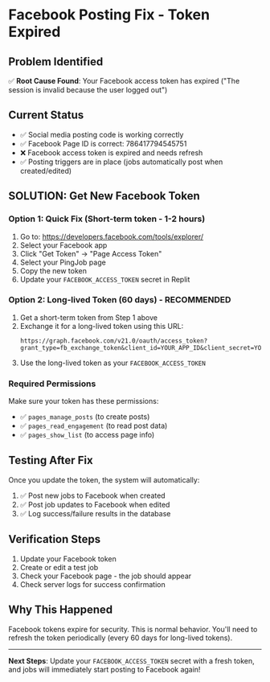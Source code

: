 # Facebook Posting Fix - Token Expired

## Problem Identified
✅ **Root Cause Found**: Your Facebook access token has expired ("The session is invalid because the user logged out")

## Current Status
- ✅ Social media posting code is working correctly
- ✅ Facebook Page ID is correct: 786417794545751  
- ❌ Facebook access token is expired and needs refresh
- ✅ Posting triggers are in place (jobs automatically post when created/edited)

## SOLUTION: Get New Facebook Token

### Option 1: Quick Fix (Short-term token - 1-2 hours)
1. Go to: https://developers.facebook.com/tools/explorer/
2. Select your Facebook app
3. Click "Get Token" → "Page Access Token"
4. Select your PingJob page
5. Copy the new token
6. Update your `FACEBOOK_ACCESS_TOKEN` secret in Replit

### Option 2: Long-lived Token (60 days) - RECOMMENDED
1. Get a short-term token from Step 1 above
2. Exchange it for a long-lived token using this URL:
   ```
   https://graph.facebook.com/v21.0/oauth/access_token?grant_type=fb_exchange_token&client_id=YOUR_APP_ID&client_secret=YOUR_APP_SECRET&fb_exchange_token=YOUR_SHORT_TOKEN
   ```
3. Use the long-lived token as your `FACEBOOK_ACCESS_TOKEN`

### Required Permissions
Make sure your token has these permissions:
- ✅ `pages_manage_posts` (to create posts)
- ✅ `pages_read_engagement` (to read post data)  
- ✅ `pages_show_list` (to access page info)

## Testing After Fix
Once you update the token, the system will automatically:
1. ✅ Post new jobs to Facebook when created
2. ✅ Post job updates to Facebook when edited
3. ✅ Log success/failure results in the database

## Verification Steps
1. Update your Facebook token
2. Create or edit a test job
3. Check your Facebook page - the job should appear
4. Check server logs for success confirmation

## Why This Happened
Facebook tokens expire for security. This is normal behavior. You'll need to refresh the token periodically (every 60 days for long-lived tokens).

---
**Next Steps**: Update your `FACEBOOK_ACCESS_TOKEN` secret with a fresh token, and jobs will immediately start posting to Facebook again!